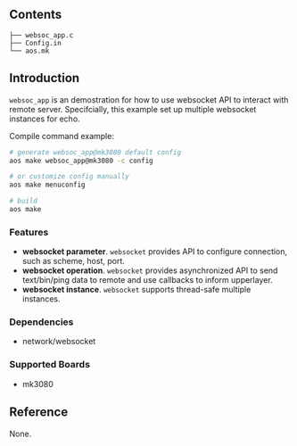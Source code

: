 ## Contents

```shell
├── websoc_app.c
├── Config.in
└── aos.mk
```

## Introduction

`websoc_app` is an demostration for how to use websocket API to interact with remote server. Specifcially, this example set up multiple websocket instances for echo. 


Compile command example:

```sh
# generate websoc_app@mk3080 default config
aos make websoc_app@mk3080 -c config

# or customize config manually
aos make menuconfig

# build
aos make
```

### Features

- **websocket parameter**.  `websocket` provides API to configure connection, such as scheme, host, port.
- **websocket operation**.  `websocket` provides asynchronized API to send text/bin/ping data to remote and use callbacks to inform upperlayer.
- **websocket instance**. `websocket` supports thread-safe multiple instances.

### Dependencies

- network/websocket

### Supported Boards

- mk3080 

## Reference

None.
